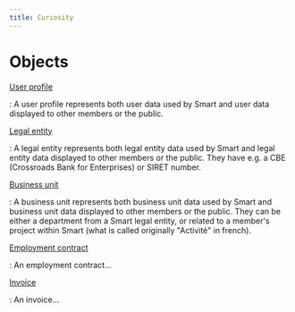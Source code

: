 ```yaml
---
title: Curiosity
---
```


# Objects

[User profile](/documentation/objects/users)

:   A user profile represents both user data used by Smart and user data
    displayed to other members or the public.

[Legal entity](/documentation/objects/entities)

:   A legal entity represents both legal entity data used by Smart and legal
    entity data displayed to other members or the public. They have e.g. a CBE
    (Crossroads Bank for Enterprises) or SIRET number.

[Business unit](/documentation/objects/units)

:   A business unit represents both business unit data used by Smart and
    business unit data displayed to other members or the public. They can be
    either a department from a Smart legal entity, or related to a member's
    project within Smart (what is called originally "Activité" in french).

[Employment contract](/documentation/objects/contracts)

:   An employment contract...

[Invoice](/documentation/objects/invoices)

:   An invoice...
